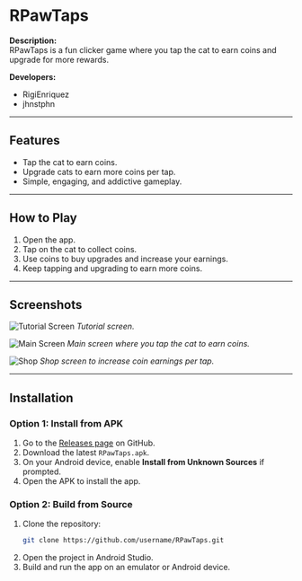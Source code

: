 # RPawTaps

**Description:**  
RPawTaps is a fun clicker game where you tap the cat to earn coins and upgrade for more rewards.

**Developers:**  
- RigiEnriquez
- jhnstphn

---

## Features
- Tap the cat to earn coins.  
- Upgrade cats to earn more coins per tap.  
- Simple, engaging, and addictive gameplay.  

---

## How to Play
1. Open the app.  
2. Tap on the cat to collect coins.  
3. Use coins to buy upgrades and increase your earnings.  
4. Keep tapping and upgrading to earn more coins.  

---

## Screenshots

![Tutorial Screen](screenshots/tutorial_screen.png)
*Tutorial screen.*

![Main Screen](screenshots/main_screen.png)
*Main screen where you tap the cat to earn coins.*

![Shop](screenshots/shop_screen.png)
*Shop screen to increase coin earnings per tap.*

---

## Installation

### Option 1: Install from APK
1. Go to the [Releases page](https://github.com/username/RPawTaps/releases) on GitHub.  
2. Download the latest `RPawTaps.apk`.  
3. On your Android device, enable **Install from Unknown Sources** if prompted.  
4. Open the APK to install the app.

### Option 2: Build from Source
1. Clone the repository:  
   ```bash
   git clone https://github.com/username/RPawTaps.git
2. Open the project in Android Studio.
3. Build and run the app on an emulator or Android device.
